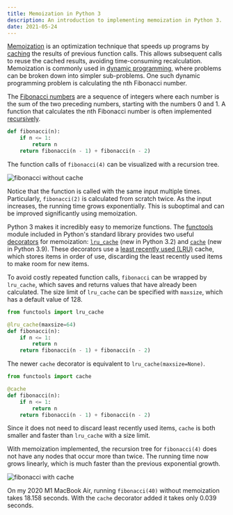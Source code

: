 ```yaml
---
title: Memoization in Python 3
description: An introduction to implementing memoization in Python 3.
date: 2021-05-24
---
```


[Memoization](https://en.wikipedia.org/wiki/Memoization) is an optimization
technique that speeds up programs by
[caching](https://en.wikipedia.org/wiki/Cache_(computing)) the results of
previous function calls. This allows subsequent calls to reuse the cached
results, avoiding time-consuming recalculation. Memoization is commonly used in
[dynamic programming](https://en.wikipedia.org/wiki/Dynamic_programming), where
problems can be broken down into simpler sub-problems. One such dynamic
programming problem is calculating the nth Fibonacci number.

The [Fibonacci numbers](https://en.wikipedia.org/wiki/Fibonacci_number) are a
sequence of integers where each number is the sum of the two preceding numbers,
starting with the numbers 0 and 1. A function that calculates the nth Fibonacci
number is often implemented
[recursively](https://en.wikipedia.org/wiki/Recursion_(computer_science)).

```python
def fibonacci(n):
    if n <= 1:
        return n
    return fibonacci(n - 1) + fibonacci(n - 2)
```

The function calls of `fibonacci(4)` can be visualized with a recursion tree.

<img src="/fibonacci_without_cache.svg" alt="fibonacci without cache" />

Notice that the function is called with the same input multiple times.
Particularly, `fibonacci(2)` is calculated from scratch twice. As the input
increases, the running time grows exponentially. This is suboptimal and can be
improved significantly using memoization.

Python 3 makes it incredibly easy to memorize functions. The
[functools](https://docs.python.org/3/library/functools.html) module included in
Python's standard library provides two useful
[decorators](https://docs.python.org/3/glossary.html#term-decorator) for
memoization:
[`lru_cache`](https://docs.python.org/3/library/functools.html#functools.lru_cache)
(new in Python 3.2) and
[`cache`](https://docs.python.org/3/library/functools.html#functools.cache) (new
in Python 3.9). These decorators use a
[least recently used (LRU)](https://en.wikipedia.org/wiki/Cache_replacement_policies#Least_Recently_Used_(LRU))
cache, which stores items in order of use, discarding the least recently used
items to make room for new items.

To avoid costly repeated function calls, `fibonacci` can be wrapped by
`lru_cache`, which saves and returns values that have already been calculated.
The size limit of `lru_cache` can be specified with `maxsize`, which has a
default value of 128.

```python
from functools import lru_cache

@lru_cache(maxsize=64)
def fibonacci(n):
    if n <= 1:
        return n
    return fibonacci(n - 1) + fibonacci(n - 2)
```

The newer `cache` decorator is equivalent to `lru_cache(maxsize=None)`.

```python
from functools import cache

@cache
def fibonacci(n):
    if n <= 1:
        return n
    return fibonacci(n - 1) + fibonacci(n - 2)
```

Since it does not need to discard least recently used items, `cache` is both
smaller and faster than `lru_cache` with a size limit.

With memoization implemented, the recursion tree for `fibonacci(4)` does not
have any nodes that occur more than twice. The running time now grows linearly,
which is much faster than the previous exponential growth.

<img src="/fibonacci_with_cache.svg" alt="fibonacci with cache" />

On my 2020 M1 MacBook Air, running `fibonacci(40)` without memoization takes
18.158 seconds. With the `cache` decorator added it takes only 0.039 seconds.
